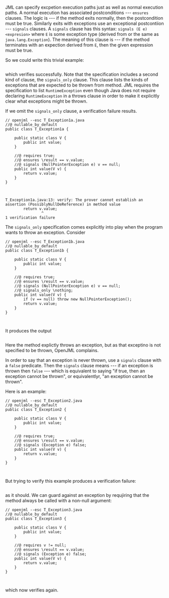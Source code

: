 
JML can specify excpetion execution paths just as well as normal execution paths.
A normal execution has associated postconditions --- `ensures` clauses. The logic is --- if the method exits normally, then the postcondition must be true.
Similarly exits with exceptions use an exceptional postcontiion --- `signals` clauses.
A `signals` clause has this syntax: `signals (E e) <expresion>`
where `E` is some exception type (derived from or the same as `java.lang.Exception`).
The meaning of this clause is --- if the method terminates with an expection derived from `E`, then the given expression must be true.

So we could write this trivial example:
```
```
which verifies successfully. Note that the specification includes a second kind of clause, the `signals_only` clause.
This clause lists the kinds of exceptions that are expected to be thrown from method. 
JML requires the specification to list `RuntimeException` even though Java does not require declaring `RuntimeException` in a throws clause
in order to make it explicitly clear what exceptions might be thrown.

If we omit the `signals_only` clause, a verification failure results.
```
// openjml --esc T_Exception1a.java
//@ nullable_by_default
public class T_Exception1a {

    public static class V {
        public int value;
    }

    //@ requires true;
    //@ ensures \result == v.value;
    //@ signals (NullPointerException e) v == null;
    public int value(V v) {
        return v.value;
    }
}

   
```
```
T_Exception1a.java:13: verify: The prover cannot establish an assertion (PossiblyNullDeReference) in method value
        return v.value;
                ^
1 verification failure
```

The `signals_only` specification comes explicitly into play when the program wants to throw an exception. Consider
```
// openjml --esc T_Exception1b.java
//@ nullable_by_default
public class T_Exception1b {

    public static class V {
        public int value;
    }

    //@ requires true;
    //@ ensures \result == v.value;
    //@ signals (NullPointerException e) v == null;
    //@ signals_only \nothing;
    public int value(V v) {
        if (v == null) throw new NullPointerException();
        return v.value;
    }
}

   
```
It produces the output
```
```
Here the method explictly throws an exception, but as that exceptino is not specified to be thrown, OpenJML complains.


In order to say that an exception is never thrown, use a `signals` clause with a `false` predicate.
Then the `signals` clause means --- if an exception is thrown then `false` --- which is equivalent to saying
"if true, then an exception cannot be thrown", or equivalentlyr, "an exception cannot be thrown".

Here is an example:
```
// openjml --esc T_Exception2.java
//@ nullable_by_default
public class T_Exception2 {

    public static class V {
        public int value;
    }

    //@ requires true;
    //@ ensures \result == v.value;
    //@ signals (Exception e) false;
    public int value(V v) {
        return v.value;
    }
}

   
```
But trying to verify this example produces a verification failure:
```
```
as it should. We can guard against an exception by requjiring that the method always be called with a non-null argument:
```
// openjml --esc T_Exception3.java
//@ nullable_by_default
public class T_Exception3 {

    public static class V {
        public int value;
    }

    //@ requires v != null;
    //@ ensures \result == v.value;
    //@ signals (Exception e) false;
    public int value(V v) {
        return v.value;
    }
}

   
```
which now verifies again.
